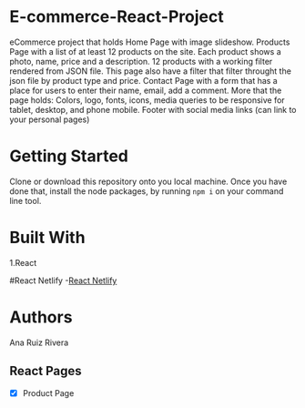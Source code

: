 # E-commerce-React-Project

eCommerce project that holds 
Home Page with image slideshow.
Products Page with a list of at least 12 products on the site. Each product shows a photo, name, price and a description. 12 products with a working filter rendered from JSON file.
This page also have a filter that filter throught the json file by product type and price. 
Contact Page with a form that has a place for users to enter their name, email, add a comment.
More that the page holds: Colors, logo, fonts, icons, media queries to be responsive for tablet, desktop, and phone mobile.
Footer with social media links (can link to your personal pages)

# Getting Started
Clone or download this repository onto you local machine.
Once you have done that, install the node packages, by running `npm i` on your command line tool.


# Built With
1.React

#React Netlify
-[React Netlify](https://anaruizrivera-e-commerce-project.netlify.app/)

# Authors
Ana Ruiz Rivera 

## React Pages 
-[x] Product Page